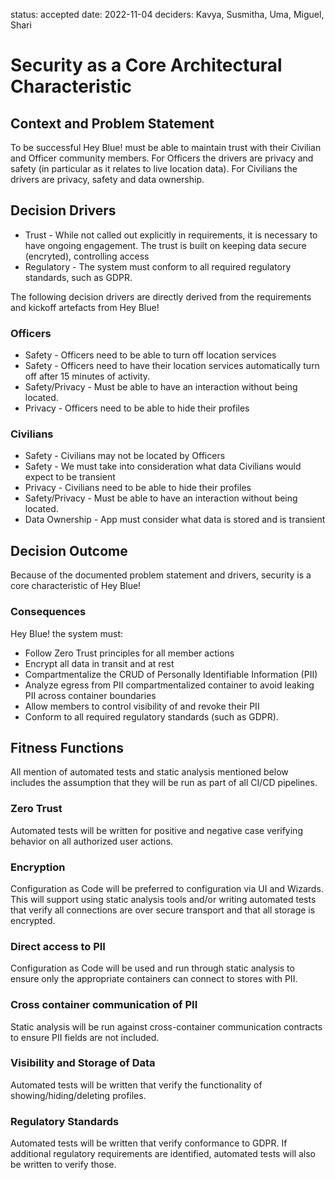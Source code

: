 status: accepted
date: 2022-11-04
deciders: Kavya, Susmitha, Uma, Miguel, Shari

# Security as a Core Architectural Characteristic

## Context and Problem Statement

To be successful Hey Blue! must be able to maintain trust with their Civilian and Officer community members. For Officers the drivers are privacy and safety (in particular as it relates to live location data). For Civilians the drivers are privacy, safety and data ownership.

## Decision Drivers

- Trust - While not called out explicitly in requirements, it is necessary to have ongoing engagement. The trust is built on keeping data secure (encryted), controlling access
- Regulatory - The system must conform to all required regulatory standards, such as GDPR.

The following decision drivers are directly derived from the requirements and kickoff artefacts from Hey Blue!

### Officers

- Safety - Officers need to be able to turn off location services
- Safety - Officers need to have their location services automatically turn off after 15 minutes of activity.
- Safety/Privacy - Must be able to have an interaction without being located.
- Privacy - Officers need to be able to hide their profiles

### Civilians

- Safety - Civilians may not be located by Officers
- Safety - We must take into consideration what data Civilians would expect to be transient
- Privacy - Civilians need to be able to hide their profiles
- Safety/Privacy - Must be able to have an interaction without being located.
- Data Ownership - App must consider what data is stored and is transient

## Decision Outcome

Because of the documented problem statement and drivers, security is a core characteristic of Hey Blue!

### Consequences

Hey Blue! the system must:

- Follow Zero Trust principles for all member actions
- Encrypt all data in transit and at rest
- Compartmentalize the CRUD of Personally Identifiable Information (PII)
- Analyze egress from PII compartmentalized container to avoid leaking PII across container boundaries
- Allow members to control visibility of and revoke their PII
- Conform to all required regulatory standards (such as GDPR).

## Fitness Functions

All mention of automated tests and static analysis mentioned below includes the assumption that they will be run as part of all CI/CD pipelines.

### Zero Trust

Automated tests will be written for positive and negative case verifying behavior on all authorized user actions.

### Encryption

Configuration as Code will be preferred to configuration via UI and Wizards. This will support using static analysis tools and/or writing automated tests that verify all connections are over secure transport and that all storage is encrypted.

### Direct access to PII

Configuration as Code will be used and run through static analysis to ensure only the appropriate containers can connect to stores with PII.

### Cross container communication of PII

Static analysis will be run against cross-container communication contracts to ensure PII fields are not included.

### Visibility and Storage of Data

Automated tests will be written that verify the functionality of showing/hiding/deleting profiles.

### Regulatory Standards

Automated tests will be written that verify conformance to GDPR. If additional regulatory requirements are identified, automated tests will also be written to verify those.
